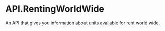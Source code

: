 # API.RentingWorldWide
An API that gives you information about units available for rent world wide.
